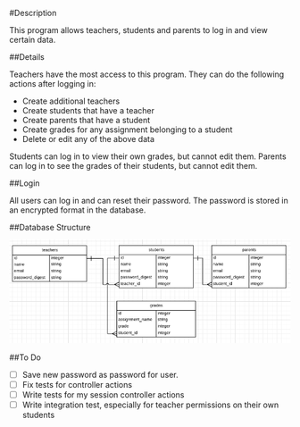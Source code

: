 #Description

This program allows teachers, students and parents to log in and view certain data.

##Details

Teachers have the most access to this program. They can do the following actions after logging in:

* Create additional teachers
* Create students that have a teacher
* Create parents that have a student
* Create grades for any assignment belonging to a student
* Delete or edit any of the above data

Students can log in to view their own grades, but cannot edit them. Parents can log in to see the grades of their students, but cannot edit them.

##Login

All users can log in and can reset their password. The password is stored in an encrypted format in the database.

##Database Structure

![alt tag](https://github.com/Ru-T/gradebook/blob/master/app/assets/images/database_structure.png)

##To Do

- [ ] Save new password as password for user.
- [ ] Fix tests for controller actions
- [ ] Write tests for my session controller actions
- [ ] Write integration test, especially for teacher permissions on their own students
